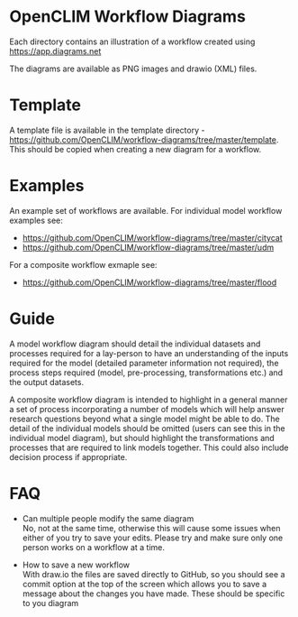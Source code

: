 # OpenCLIM Workflow Diagrams

Each directory contains an illustration of a workflow created using https://app.diagrams.net

The diagrams are available as PNG images and drawio (XML) files.

# Template
A template file is available in the template directory - https://github.com/OpenCLIM/workflow-diagrams/tree/master/template. This should be copied when creating a new diagram for a workflow.

# Examples
An example set of workflows are available. For individual model workflow examples see:
- https://github.com/OpenCLIM/workflow-diagrams/tree/master/citycat
- https://github.com/OpenCLIM/workflow-diagrams/tree/master/udm

For a composite workflow exmaple see:
- https://github.com/OpenCLIM/workflow-diagrams/tree/master/flood

# Guide
A model workflow diagram should detail the individual datasets and processes required for a lay-person to have an understanding of the inputs required for the model (detailed parameter information not required), the process steps required (model, pre-processing, transformations etc.) and the output datasets.

A composite workflow diagram is intended to highlight in a general manner a set of process incorporating a number of models which will help answer research questions beyond what a single model might be able to do. The detail of the individual models should be omitted (users can see this in the individual model diagram), but should highlight the transformations and processes that are required to link models together. This could also include decision process if appropriate.

# FAQ
- Can multiple people modify the same diagram  
No, not at the same time, otherwise this will cause some issues when either of you try to save your edits. Please try and make sure only one person works on a workflow at a time.

- How to save a new workflow  
With draw.io the files are saved directly to GitHub, so you should see a commit option at the top of the screen which allows you to save a message about the changes you have made. These should be specific to you diagram

